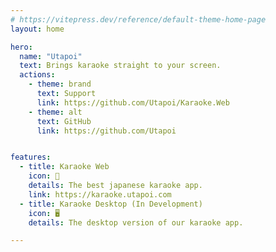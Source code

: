 ```yaml
---
# https://vitepress.dev/reference/default-theme-home-page
layout: home

hero:
  name: "Utapoi"
  text: Brings karaoke straight to your screen.
  actions:
    - theme: brand
      text: Support
      link: https://github.com/Utapoi/Karaoke.Web
    - theme: alt
      text: GitHub
      link: https://github.com/Utapoi


features:
  - title: Karaoke Web
    icon: 🎤
    details: The best japanese karaoke app.
    link: https://karaoke.utapoi.com
  - title: Karaoke Desktop (In Development)
    icon: 🖥️
    details: The desktop version of our karaoke app.

---
```


<script setup lang="ts">
  import { VPTeamMembers, VPTeamPage, VPTeamPageSection } from 'vitepress/theme'

  const members = [
  {
    avatar: 'https://www.github.com/mikyan0207.png',
    name: 'Mikyan',
    title: 'Creator',
    links: [
      { icon: 'github', link: 'https://github.com/mikyan0207' },
    ]
  },
  {
    avatar: 'https://www.github.com/tarekelb.png',
    name: 'Tarek Elb',
    title: 'Full-Stack Developer',
    links: [
      { icon: 'github', link: 'https://github.com/tarekelb' },
    ]
  },
]
</script>

<br><br>

<VPTeamPage>
  <VPTeamPageSection>
    <template #title>
      Team
    </template>
    <template #members>
      <VPTeamMembers size="small" :members="members" />
    </template>
  </VPTeamPageSection>
</VPTeamPage>

<style>
:root {
  --vp-home-hero-name-color: transparent;
  --vp-home-hero-name-background: -webkit-linear-gradient(120deg, #f38ba8, #b4befe);
}

@media screen and (min-width: 1024px) {
  .VPHomeHero .container .main .text {
    font-size: 34px;
    line-height: 42px;
  }
}


</style>